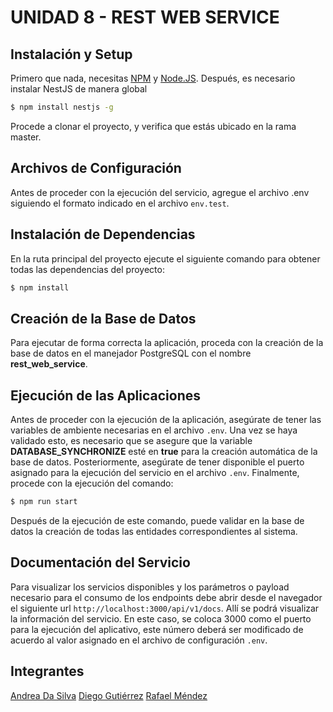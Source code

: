 # UNIDAD 8 - REST WEB SERVICE

## Instalación y Setup

Primero que nada, necesitas [NPM](https://npmjs.org) y [Node.JS](https://nodejs.org/es/).
Después, es necesario instalar NestJS de manera global

```bash
$ npm install nestjs -g
```

Procede a clonar el proyecto, y verifica que estás ubicado en la rama master.

## Archivos de Configuración

Antes de proceder con la ejecución del servicio, agregue el archivo .env siguiendo el formato indicado en el archivo
`env.test`.

## Instalación de Dependencias

En la ruta principal del proyecto ejecute el siguiente comando para obtener todas las dependencias del proyecto:

```bash
$ npm install
```

## Creación de la Base de Datos

Para ejecutar de forma correcta la aplicación, proceda con la creación de la base de datos en el manejador PostgreSQL con el nombre **rest_web_service**.


## Ejecución de las Aplicaciones

Antes de proceder con la ejecución de la aplicación, asegúrate de tener las variables de ambiente necesarias en el archivo `.env`. Una vez se haya validado esto, es necesario que se asegure que la variable **DATABASE_SYNCHRONIZE** esté en **true** para la creación automática de la base de datos. Posteriormente, asegúrate de tener disponible el puerto asignado para la ejecución del servicio en el archivo `.env`. Finalmente, procede con la ejecución del comando:

```bash
$ npm run start
```

Después de la ejecución de este comando, puede validar en la base de datos la creación de todas las entidades correspondientes al sistema.

## Documentación del Servicio

Para visualizar los servicios disponibles y los parámetros o payload necesario para el consumo de los endpoints debe abrir desde el navegador el siguiente url `http://localhost:3000/api/v1/docs`. Allí se podrá visualizar la información del servicio. En este caso, se coloca 3000 como el puerto para la ejecución del aplicativo, este número deberá ser modificado de acuerdo al valor asignado en el archivo de configuración `.env`.
## Integrantes

[Andrea Da Silva](mailto:avdasilvab.17@est.ucab.edu.ve)
[Diego Gutiérrez](mailto:dagutierrez.17@est.ucab.edu.ve)
[Rafael Méndez](mailto:rrmendez.17@est.ucab.edu.ve)